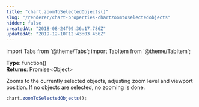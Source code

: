 ```yaml
---
title: "chart.zoomToSelectedObjects()"
slug: "/renderer/chart-properties-chartzoomtoselectedobjects"
hidden: false
createdAt: "2018-08-24T09:36:17.786Z"
updatedAt: "2019-12-10T12:43:03.456Z"
---
```


import Tabs from '@theme/Tabs';
import TabItem from '@theme/TabItem';

**Type**: function()  
**Returns**: Promise&lt;Object&gt;

Zooms to the currently selected objects, adjusting zoom level and viewport position.
If no objects are selected, no zooming is done.

```javascript
chart.zoomToSelectedObjects();
```
